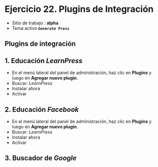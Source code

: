 # Ejercicio 22.  Plugins de Integración

- Sitio de trabajo : **alpha**
- Tema activo **`Generate Press`**

## Plugins de integración


## 1. Educación _LearnPress_
- En el menú lateral del panel de administración, haz clic en **Plugins** y luego en **Agregar nuevo plugin**.
- Buscar: _LearnPress_
- Instalar ahora
- Activar

## 2. Educación _Facebook_
- En el menú lateral del panel de administración, haz clic en **Plugins** y luego en **Agregar nuevo plugin**.
- Buscar: _LearnPress_
- Instalar ahora
- Activar

## 3. Buscador de  _Google_

<!--stackedit_data:
eyJoaXN0b3J5IjpbMTU1MDM4MzUxNywtMTMxNjY2MTM3LC0yMD
EwMTU1Nzk2LC04ODk1ODU2NDldfQ==
-->